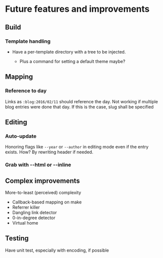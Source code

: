Future features and improvements
================================

Build
-----

### Template handling

+ Have a per-template directory with a tree to be injected.

  - Plus a command for setting a default theme maybe?

Mapping
-------

### Reference to day

Links as `:blog:2016/02/11` should reference the day. Not working if
multiple blog entries were done that day. If this is the case, slug shall
be specified

Editing
-------

### Auto-update

Honoring flags like `--year` or `--author` in editing mode even if the
entry exists. How? By rewriting header if needed.

### Grab with --html or --inline

Complex improvements
--------------------

More-to-least (perceived) complexity

- Callback-based mapping on make
- Referrer killer
- Dangling link detector
- 0-in-degree detector
- Virtual home

Testing
-------

Have unit test, especially with encoding, if possible
